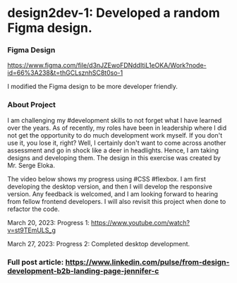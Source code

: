 # design2dev-1: Developed a random Figma design.


### Figma Design
https://www.figma.com/file/d3nJZEwoFDNddItiL1eOKA/Work?node-id=66%3A238&t=thGCLsznhSC8t0so-1

I modified the Figma design to be more developer friendly. 


### About Project
I am challenging my #development skills to not forget what I have learned over the years. As of recently, my roles have been in leadership where I did not get the opportunity to do much development work myself. If you don't use it, you lose it, right? Well, I certainly don't want to come across another assessment and go in shock like a deer in headlights. Hence, I am taking designs and developing them. The design in this exercise was created by Mr. Serge Eloka.

The video below shows my progress using #CSS #flexbox. I am first developing the desktop version, and then I will develop the responsive version.
Any feedback is welcomed, and I am looking forward to hearing from fellow frontend developers. I will also revisit this project when done to refactor the code.

March 20, 2023:
Progress 1: https://www.youtube.com/watch?v=st9TEmULS_g

March 27, 2023:
Progress 2: Completed desktop development.


### Full post article: https://www.linkedin.com/pulse/from-design-development-b2b-landing-page-jennifer-c
